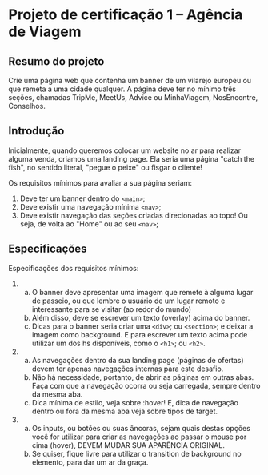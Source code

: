 <h1>Projeto de certificação 1 – Agência de Viagem</h1>

<h2>Resumo do projeto</h2>

<p>Crie uma página web que contenha um banner de um vilarejo europeu ou que remeta a uma cidade qualquer. A página deve ter no mínimo três seções, chamadas TripMe, MeetUs, Advice ou MinhaViagem, NosEncontre, Conselhos.</p>

<h2>Introdução</h2>
<p>Inicialmente, quando queremos colocar um website no ar para realizar alguma venda, criamos uma landing page. Ela seria uma página "catch the fish", no sentido literal, "pegue o peixe" ou fisgar o cliente!</p>
<p>Os requisitos mínimos para avaliar a sua página seriam:</p>

<ol>
<li>Deve ter um banner dentro do <code>&lt;main&gt;</code>;</li>
<li>Deve existir uma navegação mínima <code>&lt;nav&gt;</code>;</li>
<li>Deve existir navegação das seções criadas direcionadas ao topo! Ou seja, de volta ao "Home" ou ao seu <code>&lt;nav&gt;</code>;</li>
</ol>
<h2>Especificações</h2>
<p>Especificações dos requisitos mínimos:</p>

<ol>
    <li>
        <ol type="a">
            <li>O banner deve apresentar uma imagem que remete à alguma lugar de passeio, ou que lembre o usuário de um lugar remoto e interessante para se visitar (ao redor do mundo)</li>
            <li>Além disso, deve se escrever um texto (overlay) acima do banner.</li>
            <li>
            Dicas para o banner seria criar uma <code>&lt;div&gt;</code>; ou <code>&lt;section&gt;</code>; e deixar a imagem como background. E para escrever um texto acima pode utilizar um dos hs disponíveis, como o <code>&lt;h1&gt;</code>; ou <code>&lt;h2&gt;</code>.
            </li>
        </ol>
    </li>
    <li>
            <ol type="a">
            <li>
                As navegações dentro da sua landing page (páginas de ofertas) devem ter apenas navegações internas para este desafio.
            </li>
            <li>
                Não há necessidade, portanto, de abrir as páginas em outras abas. Faça com que a navegação ocorra ou seja carregada, sempre dentro da mesma aba.
            </li>
            <li>
                Dica mínima de estilo, veja sobre :hover! E, dica de navegação dentro ou fora da mesma aba veja sobre tipos de target.
            </li>
            </ol>
    </li>
    <li>
              <ol type="a">
            <li>
                Os inputs, ou botões ou suas âncoras, sejam quais destas opções você for utilizar para criar as navegações ao passar o mouse por cima (hover), DEVEM MUDAR SUA APARÊNCIA ORIGINAL. 
            </li>
            <li>
                Se quiser, fique livre para utilizar o transition de background no elemento, para dar um ar da graça.
            </li>
            </ol>
    </li>
</ol>